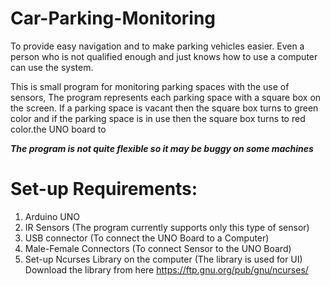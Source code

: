 # Car-Parking-Monitoring
  To provide easy navigation and to make parking vehicles easier. 
  Even a person who is not qualified enough and just knows how to use a computer can use the system.

  This is small program for monitoring parking spaces with the use of sensors, The program represents each parking space with a square box on the screen.
  If a parking space is vacant then the square box turns to green color and if the parking space is in use then the square box turns to red color.the UNO board to

*****The program is not quite flexible so it may be buggy on some machines*****
# Set-up Requirements:
  1) Arduino UNO
  2) IR Sensors (The program currently supports only this type of sensor)
  3) USB connector (To connect the UNO Board to a Computer)
  4) Male-Female Connectors (To connect Sensor to the UNO Board)
  5) Set-up Ncurses Library on the computer (The library is used for UI)   Download the library from here https://ftp.gnu.org/pub/gnu/ncurses/
   
